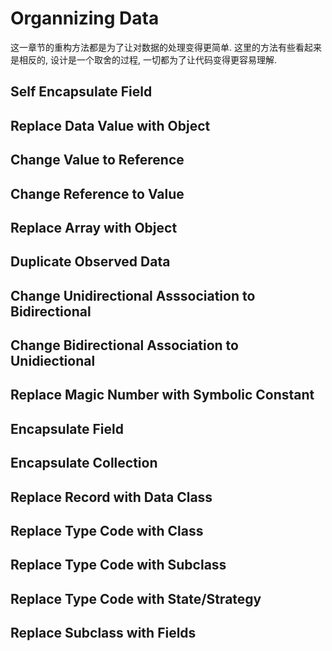 # Organnizing Data

这一章节的重构方法都是为了让对数据的处理变得更简单. 这里的方法有些看起来是相反的, 
设计是一个取舍的过程, 一切都为了让代码变得更容易理解.

## Self Encapsulate Field

## Replace Data Value with Object

## Change Value to Reference

## Change Reference to Value

## Replace Array with Object

## Duplicate Observed Data

## Change Unidirectional Asssociation to Bidirectional

## Change Bidirectional Association to Unidiectional

## Replace Magic Number with Symbolic Constant

## Encapsulate Field

## Encapsulate Collection

## Replace Record with Data Class

## Replace Type Code with Class

## Replace Type Code with Subclass

## Replace Type Code with State/Strategy

## Replace Subclass with Fields
